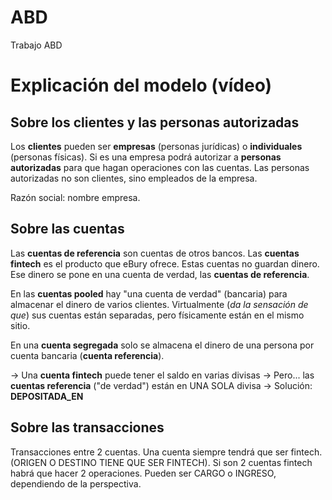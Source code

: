 # ABD
Trabajo ABD


# Explicación del modelo (vídeo)

## Sobre los **clientes** y las **personas autorizadas**
Los **clientes** pueden ser **empresas** (personas jurídicas) o **individuales** (personas físicas).
Si es una empresa podrá autorizar a **personas autorizadas** para que hagan operaciones con las cuentas.
Las personas autorizadas no son clientes, sino empleados de la empresa.

Razón social: nombre empresa.


## Sobre las **cuentas**
Las **cuentas de referencia** son cuentas de otros bancos.
Las **cuentas fintech** es el producto que eBury ofrece. Estas cuentas no guardan dinero. Ese dinero
se pone en una cuenta de verdad, las **cuentas de referencia**.

En las **cuentas pooled** hay "una cuenta de verdad" (bancaria) para almacenar el dinero de varios clientes.
Virtualmente (_da la sensación de que_) sus cuentas están separadas, pero físicamente están en el mismo sitio.

En una **cuenta segregada** solo se almacena el dinero de una persona por cuenta bancaria (**cuenta referencia**).

-> Una **cuenta fintech** puede tener el saldo en varias divisas
-> Pero... las **cuentas referencia** ("de verdad") están en UNA SOLA divisa
-> Solución: **DEPOSITADA_EN**


## Sobre las transacciones
Transacciones entre 2 cuentas. Una cuenta siempre tendrá que ser fintech.(ORIGEN O DESTINO TIENE QUE SER FINTECH).
Si son 2 cuentas fintech habrá que hacer 2 operaciones. 
Pueden ser CARGO o INGRESO, dependiendo de la perspectiva. 
